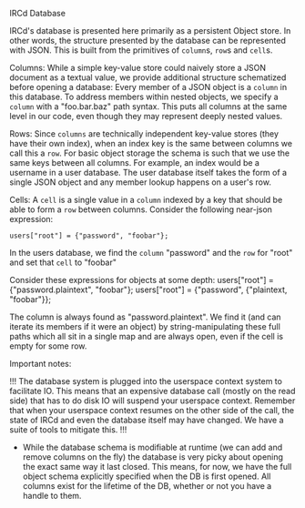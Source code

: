 IRCd Database

IRCd's database is presented here primarily as a persistent Object store.
In other words, the structure presented by the database can be represented
with JSON. This is built from the primitives of `column`s, `row`s and `cell`s.

Columns:
While a simple key-value store could naively store a JSON document as a textual
value, we provide additional structure schematized before opening a database:
Every member of a JSON object is a `column` in this database. To address members
within nested objects, we specify a `column` with a "foo.bar.baz" path syntax. This
puts all columns at the same level in our code, even though they may represent
deeply nested values.

Rows:
Since `columns` are technically independent key-value stores (they have their own
index), when an index key is the same between columns we call this a `row`. For basic
object storage the schema is such that we use the same keys between all columns. For
example, an index would be a username in a user database. The user database itself
takes the form of a single JSON object and any member lookup happens on a user's row.

Cells:
A `cell` is a single value in a `column` indexed by a key that should be able to form
a `row` between columns. Consider the following near-json expression:

	users["root"] = {"password", "foobar"};

In the users database, we find the `column` "password" and the `row` for "root" and
set that `cell` to "foobar"

Consider these expressions for objects at some depth:
	users["root"] = {"password.plaintext", "foobar"};
	users["root"] = {"password", {"plaintext, "foobar"}};

The column is always found as "password.plaintext". We find it (and can iterate its members
if it were an object) by string-manipulating these full paths which all sit in a single map
and are always open, even if the cell is empty for some row.

Important notes:

!!!
The database system is plugged into the userspace context system to facilitate IO. This means
that an expensive database call (mostly on the read side) that has to do disk IO will suspend
your userspace context. Remember that when your userspace context resumes on the other side
of the call, the state of IRCd and even the database itself may have changed. We have a suite
of tools to mitigate this.
!!!

* While the database schema is modifiable at runtime (we can add and remove columns on
the fly) the database is very picky about opening the exact same way it last closed.
This means, for now, we have the full object schema explicitly specified when the DB
is first opened. All columns exist for the lifetime of the DB, whether or not you have
a handle to them.
